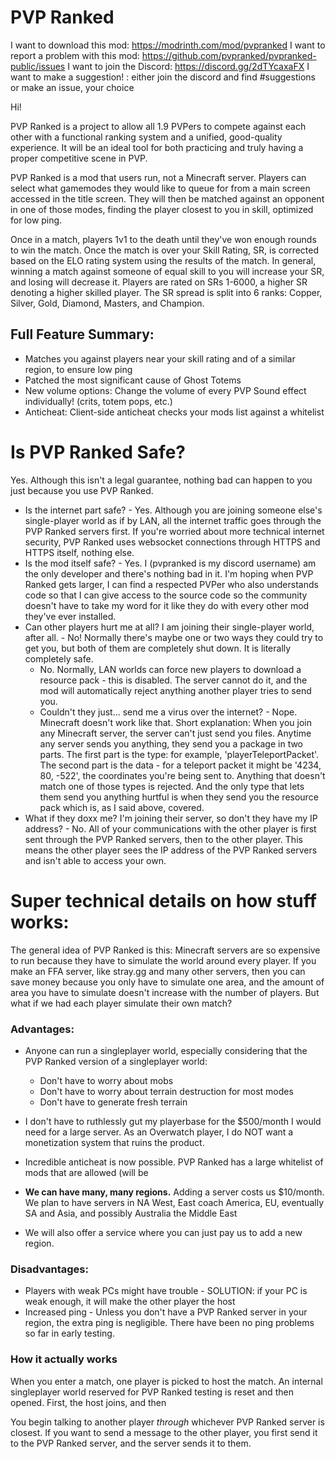 # PVP Ranked

I want to download this mod: https://modrinth.com/mod/pvpranked
I want to report a problem with this mod: https://github.com/pvpranked/pvpranked-public/issues
I want to join the Discord: https://discord.gg/2dTYcaxaFX
I want to make a suggestion! : either join the discord and find #suggestions or make an issue, your choice

Hi!

PVP Ranked is a project to allow all 1.9 PVPers to compete against each other with a functional ranking system and a unified, good-quality experience. It will be an ideal tool for both practicing and truly having a proper competitive scene in PVP.

PVP Ranked is a mod that users run, not a Minecraft server. Players can select what gamemodes they would like to queue for from a main screen accessed in the title screen. They will then be matched against an opponent in one of those modes, finding the player closest to you in skill, optimized for low ping.

Once in a match, players 1v1 to the death until they've won enough rounds to win the match. 
Once the match is over your Skill Rating, SR, is corrected based on the ELO rating system using the results of the match. In general, winning a match against someone of equal skill to you will increase your SR, and losing will decrease it. Players are rated on SRs 1-6000, a higher SR denoting a higher skilled player. The SR spread is split into 6 ranks: Copper, Silver, Gold, Diamond, Masters, and Champion. 


## Full Feature Summary:

* Matches you against players near your skill rating and of a similar region, to ensure low ping
* Patched the most significant cause of Ghost Totems
* New volume options: Change the volume of every PVP Sound effect individually! (crits, totem pops, etc.)
* Anticheat: Client-side anticheat checks your mods list against a whitelist

# Is PVP Ranked Safe?

Yes. Although this isn't a legal guarantee, nothing bad can happen to you just because you use PVP Ranked.
* Is the internet part safe? - Yes. Although you are joining someone else's single-player world as if by LAN, all the internet traffic goes through the PVP Ranked servers first. If you're worried about more technical internet security, PVP Ranked uses websocket connections through HTTPS and HTTPS itself, nothing else.
* Is the mod itself safe? - Yes. I (pvpranked is my discord username) am the only developer and there's nothing bad in it. I'm hoping when PVP Ranked gets larger, I can find a respected PVPer who also understands code so that I can give access to the source code so the community doesn't have to take my word for it like they do with every other mod they've ever installed.
* Can other players hurt me at all? I am joining their single-player world, after all. - No! Normally there's maybe one or two ways they could try to get you, but both of them are completely shut down. It is literally completely safe.
    * No. Normally, LAN worlds can force new players to download a resource pack - this is disabled. The server cannot do it, and the mod will automatically reject anything another player tries to send you.
    * Couldn't they just... send me a virus over the internet? - Nope. Minecraft doesn't work like that. Short explanation: When you join any Minecraft server, the server can't just send you files. Anytime any server sends you anything, they send you a package in two parts. The first part is the type: for example, 'playerTeleportPacket'. The second part is the data - for a teleport packet it might be '4234, 80, -522', the coordinates you're being sent to. Anything that doesn't match one of those types is rejected. And the only type that lets them send you anything hurtful is when they send you the resource pack which is, as I said above, covered.
* What if they doxx me? I'm joining their server, so don't they have my IP address? - No. All of your communications with the other player is first sent through the PVP Ranked servers, then to the other player. This means the other player sees the IP address of the PVP Ranked servers and isn't able to access your own.

# Super technical details on how stuff works:

The general idea of PVP Ranked is this: 
Minecraft servers are so expensive to run because they have to simulate the world around every player. If you make an FFA server, like stray.gg and many other servers, then you can save money because you only have to simulate one area, and the amount of area you have to simulate doesn't increase with the number of players. But what if we had each player simulate their own match?

### Advantages: 
* Anyone can run a singleplayer world, especially considering that the PVP Ranked version of a singleplayer world:
  * Don't have to worry about mobs
  * Don't have to worry about terrain destruction for most modes
  * Don't have to generate fresh terrain
* I don't have to ruthlessly gut my playerbase for the $500/month I would need for a large server. As an Overwatch player, I do NOT want a monetization system that ruins the product.
* Incredible anticheat is now possible. PVP Ranked has a large whitelist of mods that are allowed (will be

* **We can have many, many regions.** Adding a server costs us $10/month. We plan to have servers in NA West, East coach America, EU, eventually SA and Asia, and possibly Australia the Middle East
* We will also offer a service where you can just pay us to add a new region.

### Disadvantages:
* Players with weak PCs might have trouble - SOLUTION: if your PC is weak enough, it will make the other player the host
* Increased ping - Unless you don't have a PVP Ranked server in your region, the extra ping is negligible. There have been no ping problems so far in early testing.

### How it actually works

When you enter a match, one player is picked to host the match. An internal singleplayer world reserved for PVP Ranked testing is reset and then opened. First, the host joins, and then 

You begin talking to another player *through* whichever PVP Ranked server is closest. If you want to send a message to the other player, you first send it to the PVP Ranked server, and the server sends it to them.



